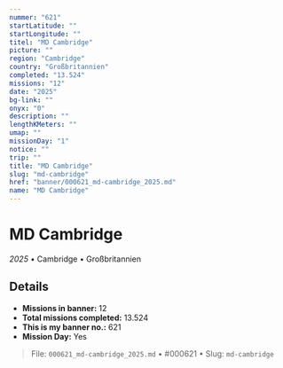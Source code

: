 ```yaml
---
nummer: "621"
startLatitude: ""
startLongitude: ""
titel: "MD Cambridge"
picture: ""
region: "Cambridge"
country: "Großbritannien"
completed: "13.524"
missions: "12"
date: "2025"
bg-link: ""
onyx: "0"
description: ""
lengthKMeters: ""
umap: ""
missionDay: "1"
notice: ""
trip: ""
title: "MD Cambridge"
slug: "md-cambridge"
href: "banner/000621_md-cambridge_2025.md"
name: "MD Cambridge"
---
```

# MD Cambridge

*2025* • Cambridge • Großbritannien





## Details

- **Missions in banner:** 12
- **Total missions completed:** 13.524
- **This is my banner no.:** 621
- **Mission Day:** Yes





> File: `000621_md-cambridge_2025.md`
> • #000621
> • Slug: `md-cambridge`
